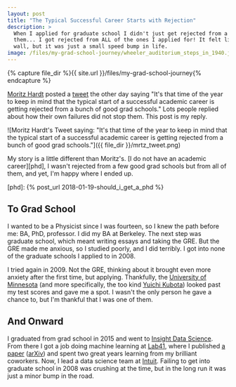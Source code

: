 ```yaml
---
layout: post
title: "The Typical Successful Career Starts with Rejection"
description: >
  When I applied for graduate school I didn't just get rejected from a few of
  them... I got rejected from ALL of the ones I applied for! It felt like a
  wall, but it was just a small speed bump in life.
image: /files/my-grad-school-journey/wheeler_auditorium_steps_in_1940.jpg
---
```


{% capture file_dir %}{{ site.url }}/files/my-grad-school-journey{% endcapture %}

<!--
![Students sitting on the steps of Wheeler Hall on the University of
California, Berkeley campus in 1940]({{
file_dir}}/wheeler_auditorium_steps_in_1940.jpg)
-->

[Moritz Hardt][mrtz] posted a [tweet][mrtz_tweet] the other day saying "It's
that time of the year to keep in mind that the typical start of a successful
academic career is getting rejected from a bunch of good grad schools." Lots
people replied about how their own failures did not stop them. This post is my
reply.

[mrtz]: http://mrtz.org
[mrtz_tweet]: https://twitter.com/mrtz/status/950493433822560257

![Moritz Hardt's Tweet saying: "It's that time of the year to keep in mind
that the typical start of a successful academic career is getting rejected
from a bunch of good grad schools."]({{ file_dir }}/mrtz_tweet.png)


My story is a little different than Moritz's. [I do not have an academic
career][phd], I wasn't rejected from a few good grad schools but from all of
them, and yet, I'm happy where I ended up.

[phd]: {% post_url 2018-01-19-should_i_get_a_phd %}

## To Grad School

I wanted to be a Physicist since I was fourteen, so I knew the path before me:
BA, PhD, professor. I did my BA at Berkeley. The next step was graduate
school, which meant writing essays and taking the GRE. But the GRE made me
anxious, so I studied poorly, and I did terribly. I got into none of the
graduate schools I applied to in 2008.

I tried again in 2009. Not the GRE, thinking about it brought even more
anxiety after the first time, but applying. Thankfully, the [University of
Minnesota][umn] (and more specifically, the too kind [Yuichi Kubota][yk])
looked past my test scores and gave me a spot. I wasn't the only person he
gave a chance to, but I'm thankful that I was one of them.

[umn]: https://en.wikipedia.org/wiki/University_of_Minnesota
[yk]: https://www.physics.umn.edu/people/yk.html

## And Onward

I graduated from grad school in 2015 and went to [Insight Data
Science][insight]. From there I got a job doing machine learning at
[Lab41][lab41], where I published [a paper][paper] ([arXiv][arxiv]) and spent
two great years learning from my brilliant coworkers. Now, I lead a data
science team at [Intuit][intuit]. Failing to get into graduate school in 2008
was crushing at the time, but in the long run it was just a minor bump in the
road.

[insight]: https://www.insightdatascience.com
[lab41]: https://www.lab41.org
[paper]: https://www.dropbox.com/s/q2bquqawpg8htgc/0956.pdf?dl=1 
[arxiv]: https://arxiv.org/abs/1611.06962
[intuit]: https://www.intuit.com
